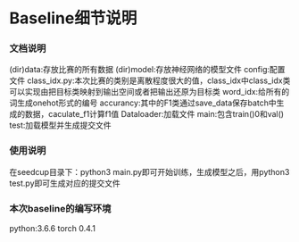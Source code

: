 # Baseline细节说明
### 文档说明
(dir)data:存放比赛的所有数据
(dir)model:存放神经网络的模型文件
config:配置文件
class_idx.py:本次比赛的类别是离散程度很大的值，class_idx中class_idx类可以实现由把目标类映射到输出空间或者把输出还原为目标类
word_idx:给所有的词生成onehot形式的编号
accurancy:其中的F1类通过save_data保存batch中生成的数据，caculate_f1计算f1值
Dataloader:加载文件
main:包含train()0和val()
test:加载模型并生成提交文件
### 使用说明
在seedcup目录下：python3 main.py即可开始训练，生成模型之后，用python3 test.py即可生成对应的提交文件
### 本次baseline的编写环境
python:3.6.6
torch 0.4.1
